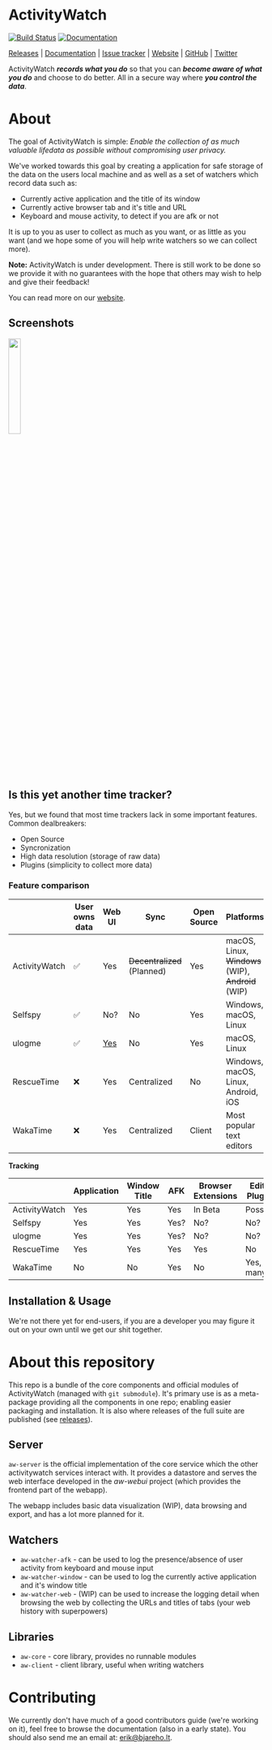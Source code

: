 ActivityWatch
=============


[![Build Status](https://travis-ci.org/ActivityWatch/activitywatch.svg?branch=master)](https://travis-ci.org/ActivityWatch/activitywatch)
[![Documentation](https://readthedocs.org/projects/activitywatch/badge/?version=latest)](http://activitywatch.readthedocs.io)

[Releases](https://github.com/ActivityWatch/activitywatch/releases)
| [Documentation](http://activitywatch.readthedocs.io)
| [Issue tracker](https://github.com/ActivityWatch/activitywatch-user-issues/issues)
| [Website](http://activitywatch.net/)
| [GitHub](https://github.com/ActivityWatch/activitywatch/)
| [Twitter](https://twitter.com/ActivityWatchIt)

ActivityWatch ***records what you do*** so that you can ***become aware of what you do*** and choose to do better. All in a secure way where ***you control the data***.


# About

The goal of ActivityWatch is simple: *Enable the collection of as much valuable lifedata as possible without compromising user privacy.*

We've worked towards this goal by creating a application for safe storage of the data on the users local machine and as well as a set of watchers which record data such as:

 - Currently active application and the title of its window
 - Currently active browser tab and it's title and URL
 - Keyboard and mouse activity, to detect if you are afk or not
</small>
 
It is up to you as user to collect as much as you want, or as little as you want (and we hope some of you will help write watchers so we can collect more).

**Note:** ActivityWatch is under development. There is still work to be done so we provide it with no guarantees with the hope that others may wish to help and give their feedback!

You can read more on our [website](https://activitywatch.github.io/about/).

## Screenshots

<img src="http://activitywatch.net/screenshot.png" width="22%">
<!--
  <img src="http://activitywatch.net/screenshot.png" width="22%">
  <img src="http://activitywatch.net/screenshot.png" width="22%">
  <img src="http://activitywatch.net/screenshot.png" width="22%">
-->

## Is this yet another time tracker?

Yes, but we found that most time trackers lack in some important features. Common dealbreakers:

 - Open Source
 - Syncronization
 - High data resolution (storage of raw data)
 - Plugins (simplicity to collect more data)

### Feature comparison


<!-- TODO: Replace Platform names with icons, yes/no with checkbox icons,   -->

|               | User owns data     | Web UI             | Sync | Open Source | Platforms                                                  |
| ------------- | ------------------ | ------------------ | ---- | ----------- | ---------------------------------------------------------- |
| ActivityWatch | :white_check_mark: | Yes                | ~~Decentralized~~ (Planned)  | Yes         | macOS, Linux, ~~Windows~~ (WIP), ~~Android~~ (WIP) |
| Selfspy       | :white_check_mark: | No?                | No   | Yes         | Windows, macOS, Linux                                      |
| ulogme        | :white_check_mark: | [Yes](http://karpathy.github.io/2014/08/03/quantifying-productivity/)           | No | Yes         | macOS, Linux                                               |
| RescueTime    | :x:                | Yes              | Centralized  | No          | Windows, macOS, Linux, Android, iOS                        |
| WakaTime      | :x:                | Yes              | Centralized  | Client  | Most popular text editors      |

**Tracking**

|               | Application | Window Title | AFK  | Browser Extensions | Editor Plugins |
| ------------- | ----------- | ------------ | ---- | ------------------ | -------------- |
| ActivityWatch | Yes         | Yes          | Yes  | In Beta            | Possible       |
| Selfspy       | Yes         | Yes          | Yes? | No?                | No?            |
| ulogme        | Yes         | Yes          | Yes? | No?                | No?            |
| RescueTime    | Yes         | Yes          | Yes  | Yes                | No             |
| WakaTime      | No          | No           | Yes  | No                 | Yes, many      |


## Installation & Usage

We're not there yet for end-users, if you are a developer you may figure it out on your own until we get our shit together.

# About this repository

This repo is a bundle of the core components and official modules of ActivityWatch (managed with `git submodule`). It's primary use is as a meta-package providing all the components in one repo; enabling easier packaging and installation. It is also where releases of the full suite are published (see [releases](https://github.com/ActivityWatch/activitywatch/releases)).

## Server

`aw-server` is the official implementation of the core service which the other activitywatch services interact with. It provides a datastore and serves the web interface developed in the *aw-webui* project (which provides the frontend part of the webapp).

The webapp includes basic data visualization (WIP), data browsing and export, and has a lot more planned for it.

## Watchers

 - `aw-watcher-afk` - can be used to log the presence/absence of user activity from keyboard and mouse input
 - `aw-watcher-window` - can be used to log the currently active application and it's window title
 - `aw-watcher-web` - (WIP) can be used to increase the logging detail when browsing the web by collecting the URLs and titles of tabs (your web history with superpowers)

## Libraries

 - `aw-core` - core library, provides no runnable modules
 - `aw-client` - client library, useful when writing watchers

# Contributing

We currently don't have much of a good contributors guide (we're working on it), feel free to browse the documentation (also in a early state). You should also send me an email at: [erik@bjareho.lt](mailto:erik@bjareho.lt).
